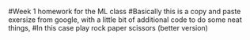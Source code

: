 #Week 1 homework for the ML class
#Basically this is a copy and paste exersize from google, with a little bit of additional code to do some neat things,
#In this case play rock paper scissors (better version)
